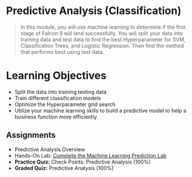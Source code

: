 # Predictive Analysis (Classification)
> In this module, you will use machine learning to determine if the first stage of Falcon 9 will land successfully. You will split your data into training data and test data to find the best Hyperparameter for SVM, Classification Trees, and Logistic Regression. Then find the method that performs best using test data.
# Learning Objectives
- Split the data into training testing data
- Train different classification models
- Optimize the Hyperparameter grid search
- Utilize your machine learning skills to build a predictive model to help a business function more efficiently
## Assignments
- Predictive Analysis Overview
- Hands-On Lab: [Complete the Machine Learning Prediction Lab](https://github.com/KailaniBailey/IBM-Data-Science-Professional-Certificate/blob/main/10.%20Applied%20Data%20Science%20Capstone/Week%204%3A%20Predictive%20Analysis%20(Classification)/Machine%20Learning%20Prediction.ipynb)
- **Practice Quiz:** Check Points: Predictive Analysis (100%)
- **Graded Quiz:** Predictive Analysis (100%)
